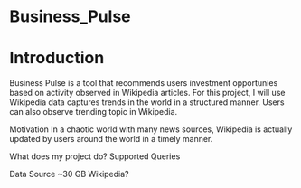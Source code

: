 # Business_Pulse

# Introduction
Business Pulse is a tool that recommends users investment opportunies based on activity observed in Wikipedia articles. For this project, I will use Wikipedia data captures trends in the world in a structured manner. Users can also observe trending topic in Wikipedia.

Motivation
In a chaotic world with many news sources, Wikipedia is actually updated by users around the world in a timely manner.

What does my project do?
Supported Queries

Data Source
~30 GB Wikipedia?
